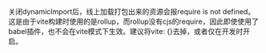 关闭dynamicImport后，线上加载打包出来的资源会报require is not defined。这是由于vite构建时使用的是rollup，而rollup没有cjs的require，因此即使使用了babel插件，也不会在vite模式下生效。建议将vite: {}去掉，或者仅在开发时开启。
